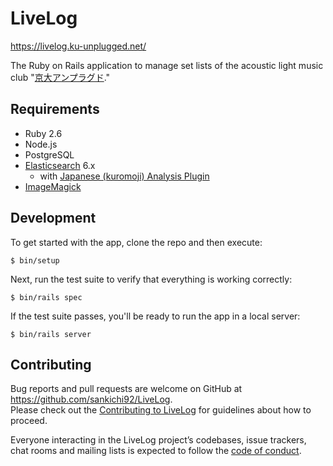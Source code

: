 # LiveLog

https://livelog.ku-unplugged.net/

The Ruby on Rails application to manage set lists of the acoustic light music club "[京大アンプラグド](http://ku-unplugged.net/)."

## Requirements

- Ruby 2.6
- Node.js
- PostgreSQL
- [Elasticsearch](https://www.elastic.co/guide/en/elasticsearch/reference/current/install-elasticsearch.html) 6.x
  - with [Japanese (kuromoji) Analysis Plugin](https://www.elastic.co/guide/en/elasticsearch/plugins/current/analysis-kuromoji.html)
- [ImageMagick](https://imagemagick.org/)

## Development

To get started with the app, clone the repo and then execute:

    $ bin/setup

Next, run the test suite to verify that everything is working correctly:

    $ bin/rails spec

If the test suite passes, you'll be ready to run the app in a local server:

    $ bin/rails server

## Contributing

Bug reports and pull requests are welcome on GitHub at https://github.com/sankichi92/LiveLog.  
Please check out the [Contributing to LiveLog](https://github.com/sankichi92/LiveLog/blob/master/CONTRIBUTING.md) for guidelines about how to proceed.

Everyone interacting in the LiveLog project’s codebases, issue trackers, chat rooms and mailing lists is expected to follow the [code of conduct](https://github.com/sankichi92/LiveLog/blob/master/CODE_OF_CONDUCT.md).
